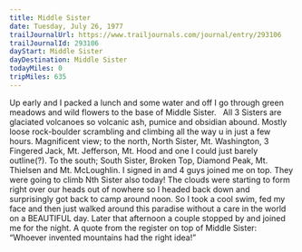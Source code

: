```yaml
---
title: Middle Sister
date: Tuesday, July 26, 1977
trailJournalUrl: https://www.trailjournals.com/journal/entry/293106
trailJournalId: 293106
dayStart: Middle Sister
dayDestination: Middle Sister
todayMiles: 0
tripMiles: 635
---
```

Up early and I packed a lunch and some water and off I go through green meadows and wild flowers to the base of Middle Sister.   All 3 Sisters are glaciated volcanoes so volcanic ash, pumice and obsidian abound. Mostly loose rock-boulder scrambling and climbing all the way u in just a few hours. Magnificent view; to the north, North Sister, Mt. Washington, 3 Fingered Jack, Mt. Jefferson, Mt. Hood and one I could just barely outline(?). To the south; South Sister, Broken Top, Diamond Peak, Mt. Thielsen and Mt. McLoughlin. I signed in and 4 guys joined me on top. They were going to climb Nth Sister also today! The clouds were starting to form right over our heads out of nowhere so I headed back down and surprisingly got back to camp around noon. So I took a cool swim, fed my face and then just walked around this paradise without a care in the world on a BEAUTIFUL day. Later that afternoon a couple stopped by and joined me for the night. A quote from the register on top of Middle Sister: “Whoever invented mountains had the right idea!”
